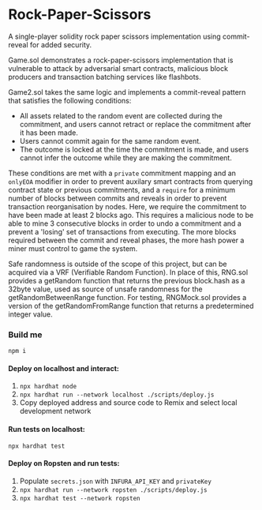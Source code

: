 # Rock-Paper-Scissors
A single-player solidity rock paper scissors implementation using commit-reveal for added security.

Game.sol demonstrates a rock-paper-scissors implementation that is vulnerable to attack by adversarial smart contracts, malicious block producers and transaction batching services like flashbots.

Game2.sol takes the same logic and implements a commit-reveal pattern that satisfies the following conditions:
- All assets related to the random event are collected during the commitment, and users cannot retract or replace the commitment after it has been made.
- Users cannot commit again for the same random event.
- The outcome is locked at the time the commitment is made, and users cannot infer the outcome while they are making the commitment. 

These conditions are met with a ``private`` commitment mapping and an ``onlyEOA`` modifier in order to prevent auxilary smart contracts from querying contract state or previous commitments, and a ``require`` for a minimum number of blocks between commits and reveals in order to prevent transaction reorganisation by nodes. Here, we require the commitment to have been made at least 2 blocks ago. 
This requires a malicious node to be able to mine 3 consecutive blocks in order to undo a commitment and a prevent a 'losing' set of transactions from executing. The more blocks required between the commit and reveal phases, the more hash power a miner must control to game the system. 

Safe randomness is outside of the scope of this project, but can be acquired via a VRF (Verifiable Random Function). In place of this, RNG.sol provides a getRandom function that returns the previous block.hash as a 32byte value, used as source of unsafe randomness for the getRandomBetweenRange function. For testing, RNGMock.sol provides a version  of the getRandomFromRange function that returns a predetermined integer value.

### Build me
```npm i```

#### Deploy on localhost and interact:
1. ```npx hardhat node```
2. ```npx hardhat run --network localhost ./scripts/deploy.js```
3. Copy deployed address and source code to Remix and select local development network

#### Run tests on localhost:
```npx hardhat test```

#### Deploy on Ropsten and run tests:
1. Populate ``secrets.json`` with ``INFURA_API_KEY`` and ``privateKey``
2. ```npx hardhat run --network ropsten ./scripts/deploy.js```
3. ```npx hardhat test --network ropsten```
